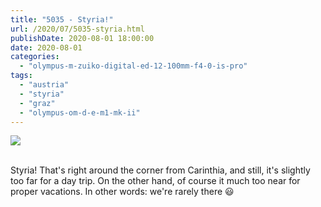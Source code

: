 ```yaml
---
title: "5035 - Styria!"
url: /2020/07/5035-styria.html
publishDate: 2020-08-01 18:00:00
date: 2020-08-01
categories: 
  - "olympus-m-zuiko-digital-ed-12-100mm-f4-0-is-pro"
tags: 
  - "austria"
  - "styria"
  - "graz"
  - "olympus-om-d-e-m1-mk-ii"
---
```

<div class="container">
<div class="center"><a target="_blank" href="https://d25zfm9zpd7gm5.cloudfront.net/1200x1200/2018/20180704_162336-Edit_lr.jpg"><img class="webfeedsFeaturedVisual" src="https://d25zfm9zpd7gm5.cloudfront.net/0600x0600/2018/20180704_162336-Edit_lr.jpg" /></a></div>
</div>
<br />

Styria! That's right around the corner from Carinthia, and still,
it's slightly too far for a day trip. On the other hand, of course
it much too near for proper vacations. In other words: we're rarely
there :smiley: